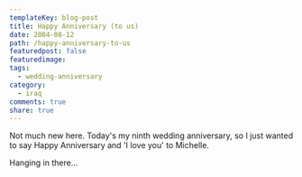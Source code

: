 ```yaml
---
templateKey: blog-post
title: Happy Anniversary (to us)
date: 2004-08-12
path: /happy-anniversary-to-us
featuredpost: false
featuredimage:
tags:
  - wedding-anniversary
category:
  - iraq
comments: true
share: true
---
```


Not much new here. Today's my ninth wedding anniversary, so I just wanted to say Happy Anniversary and 'I love you' to Michelle.

Hanging in there...
